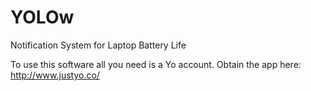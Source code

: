 YOLOw
=====

Notification System for Laptop Battery Life

To use this software all you need is a Yo account.
Obtain the app here: http://www.justyo.co/
